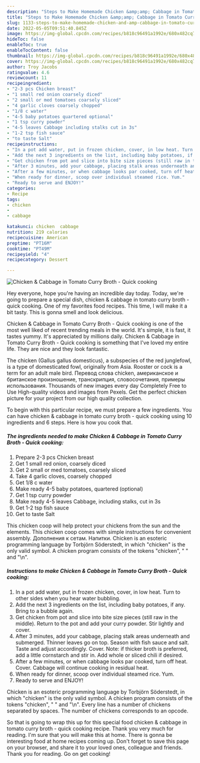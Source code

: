 ```yaml
---
description: "Steps to Make Homemade Chicken &amp;amp; Cabbage in Tomato Curry Broth - Quick cooking"
title: "Steps to Make Homemade Chicken &amp;amp; Cabbage in Tomato Curry Broth - Quick cooking"
slug: 1133-steps-to-make-homemade-chicken-and-amp-cabbage-in-tomato-curry-broth-quick-cooking
date: 2022-05-05T09:51:40.845Z
image: https://img-global.cpcdn.com/recipes/b818c96491a1992e/680x482cq70/chicken-cabbage-in-tomato-curry-broth-quick-cooking-recipe-main-photo.jpg
hideToc: false
enableToc: true
enableTocContent: false
thumbnail: https://img-global.cpcdn.com/recipes/b818c96491a1992e/680x482cq70/chicken-cabbage-in-tomato-curry-broth-quick-cooking-recipe-main-photo.jpg
cover: https://img-global.cpcdn.com/recipes/b818c96491a1992e/680x482cq70/chicken-cabbage-in-tomato-curry-broth-quick-cooking-recipe-main-photo.jpg
author: Troy Jacobs
ratingvalue: 4.6
reviewcount: 11
recipeingredient:
- "2-3 pcs Chicken breast"
- "1 small red onion coarsely diced"
- "2 small or med tomatoes coarsely sliced"
- "4 garlic cloves coarsely chopped"
- "1/8 c water"
- "4-5 baby potatoes quartered optional"
- "1 tsp curry powder"
- "4-5 leaves Cabbage including stalks cut in 3s"
- "1-2 tsp fish sauce"
- "to taste Salt"
recipeinstructions:
- "In a pot add water, put in frozen chicken, cover, in low heat. Turn to other sides when you hear water bubbling."
- "Add the next 3 ingredients on the list, including baby potatoes, if any. Bring to a bubble again."
- "Get chicken from pot and slice into bite size pieces (still raw in the middle). Return to the pot and add your curry powder. Stir lightly and cover."
- "After 3 minutes, add your cabbage, placing stalk areas underneath and submerged. Thinner leaves go on top. Season with fish sauce and salt. Taste and adjust accordingly. Cover. Note: if thicker broth is preferred, add a little cornstarch and stir in. Add whole or sliced chili if desired."
- "After a few minutes, or when cabbage looks par cooked, turn off heat. Cover. Cabbage will continue cooking in residual heat."
- "When ready for dinner, scoop over individual steamed rice. Yum."
- "Ready to serve and ENJOY!"
categories:
- Recipe
tags:
- chicken
- 
- cabbage

katakunci: chicken  cabbage 
nutrition: 219 calories
recipecuisine: American
preptime: "PT16M"
cooktime: "PT49M"
recipeyield: "4"
recipecategory: Dessert

---
```



![Chicken &amp; Cabbage in Tomato Curry Broth - Quick cooking](https://img-global.cpcdn.com/recipes/b818c96491a1992e/680x482cq70/chicken-cabbage-in-tomato-curry-broth-quick-cooking-recipe-main-photo.jpg)

Hey everyone, hope you're having an incredible day today. Today, we're going to prepare a special dish, chicken &amp; cabbage in tomato curry broth - quick cooking. One of my favorites food recipes. This time, I will make it a bit tasty. This is gonna smell and look delicious.

Chicken &amp; Cabbage in Tomato Curry Broth - Quick cooking is one of the most well liked of recent trending meals in the world. It's simple, it is fast, it tastes yummy. It's appreciated by millions daily. Chicken &amp; Cabbage in Tomato Curry Broth - Quick cooking is something that I've loved my entire life. They are nice and they look fantastic.

The chicken (Gallus gallus domesticus), a subspecies of the red junglefowl, is a type of domesticated fowl, originally from Asia. Rooster or cock is a term for an adult male bird. Перевод слова chicken, американское и британское произношение, транскрипция, словосочетания, примеры использования. Thousands of new images every day Completely Free to Use High-quality videos and images from Pexels. Get the perfect chicken picture for your project from our high quality collection.


To begin with this particular recipe, we must prepare a few ingredients. You can have chicken &amp; cabbage in tomato curry broth - quick cooking using 10 ingredients and 6 steps. Here is how you cook that.

<!--inarticleads1-->

##### The ingredients needed to make Chicken &amp; Cabbage in Tomato Curry Broth - Quick cooking:

1. Prepare 2-3 pcs Chicken breast
1. Get 1 small red onion, coarsely diced
1. Get 2 small or med tomatoes, coarsely sliced
1. Take 4 garlic cloves, coarsely chopped
1. Get 1/8 c water
1. Make ready 4-5 baby potatoes, quartered (optional)
1. Get 1 tsp curry powder
1. Make ready 4-5 leaves Cabbage, including stalks, cut in 3s
1. Get 1-2 tsp fish sauce
1. Get to taste Salt


This chicken coop will help protect your chickens from the sun and the elements. This chicken coop comes with simple instructions for convenient assembly. Дополнения к сетам. Напитки. Chicken is an esoteric programming language by Torbjörn Söderstedt, in which &#34;chicken&#34; is the only valid symbol. A chicken program consists of the tokens &#34;chicken&#34;, &#34; &#34; and &#34;\n&#34;. 

<!--inarticleads2-->

##### Instructions to make Chicken &amp; Cabbage in Tomato Curry Broth - Quick cooking:

1. In a pot add water, put in frozen chicken, cover, in low heat. Turn to other sides when you hear water bubbling.
1. Add the next 3 ingredients on the list, including baby potatoes, if any. Bring to a bubble again.
1. Get chicken from pot and slice into bite size pieces (still raw in the middle). Return to the pot and add your curry powder. Stir lightly and cover.
1. After 3 minutes, add your cabbage, placing stalk areas underneath and submerged. Thinner leaves go on top. Season with fish sauce and salt. Taste and adjust accordingly. Cover. Note: if thicker broth is preferred, add a little cornstarch and stir in. Add whole or sliced chili if desired.
1. After a few minutes, or when cabbage looks par cooked, turn off heat. Cover. Cabbage will continue cooking in residual heat.
1. When ready for dinner, scoop over individual steamed rice. Yum.
1. Ready to serve and ENJOY!

Chicken is an esoteric programming language by Torbjörn Söderstedt, in which &#34;chicken&#34; is the only valid symbol. A chicken program consists of the tokens &#34;chicken&#34;, &#34; &#34; and &#34;\n&#34;. Every line has a number of chickens separated by spaces. The number of chickens corresponds to an opcode. 

So that is going to wrap this up for this special food chicken &amp; cabbage in tomato curry broth - quick cooking recipe. Thank you very much for reading. I'm sure that you will make this at home. There is gonna be interesting food at home recipes coming up. Don't forget to save this page on your browser, and share it to your loved ones, colleague and friends. Thank you for reading. Go on get cooking!
